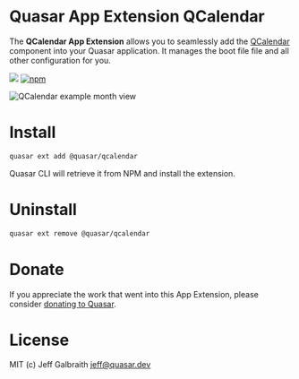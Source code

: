 # Quasar App Extension QCalendar

The **QCalendar App Extension** allows you to seamlessly add the [QCalendar](../ui) component into your Quasar application. It manages the boot file file and all other configuration for you.

![](https://img.shields.io/npm/v/@quasar/quasar-app-extension-qcalendar.svg?label=quasar-app-extension-qcalendar)
[![npm](https://img.shields.io/npm/dt/@quasar/quasar-app-extension-qcalendar.svg)](https://www.npmjs.com/package/@quasar/quasar-app-extension-qcalendar)

![QCalendar example month view](https://raw.githubusercontent.com/quasarframework/quasar-ui-qcalendar/dev/demo/src/statics/qcalendar-month-view.png)

# Install
```bash
quasar ext add @quasar/qcalendar
```
Quasar CLI will retrieve it from NPM and install the extension.

# Uninstall
```bash
quasar ext remove @quasar/qcalendar
```

# Donate
If you appreciate the work that went into this App Extension, please consider [donating to Quasar](https://donate.quasar.dev).

# License
MIT (c) Jeff Galbraith <jeff@quasar.dev>
